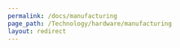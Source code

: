 ```yaml
---
permalink: /docs/manufacturing
page_path: /Technology/hardware/manufacturing
layout: redirect
---
```

